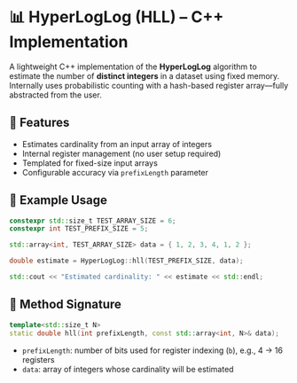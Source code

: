 # 📊 HyperLogLog (HLL) – C++ Implementation

A lightweight C++ implementation of the **HyperLogLog** algorithm to estimate the number of **distinct integers** in a dataset using fixed memory. Internally uses probabilistic counting with a hash-based register array—fully abstracted from the user.

## 🔧 Features

- Estimates cardinality from an input array of integers
- Internal register management (no user setup required)
- Templated for fixed-size input arrays
- Configurable accuracy via `prefixLength` parameter

## 🚀 Example Usage

```cpp
constexpr std::size_t TEST_ARRAY_SIZE = 6;
constexpr int TEST_PREFIX_SIZE = 5;

std::array<int, TEST_ARRAY_SIZE> data = { 1, 2, 3, 4, 1, 2 };

double estimate = HyperLogLog::hll(TEST_PREFIX_SIZE, data);

std::cout << "Estimated cardinality: " << estimate << std::endl;
```

## 🧠 Method Signature

```cpp
template<std::size_t N>
static double hll(int prefixLength, const std::array<int, N>& data);
```

- `prefixLength`: number of bits used for register indexing (`b`), e.g., 4 → 16 registers
- `data`: array of integers whose cardinality will be estimated

